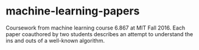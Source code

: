 # machine-learning-papers
Coursework from machine learning course 6.867 at MIT Fall 2016. Each paper coauthored by two students describes an attempt to understand the ins and outs of a well-known algorithm. 
